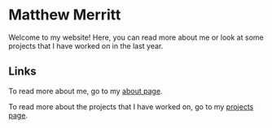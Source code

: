 # Matthew Merritt

Welcome to my website! Here, you can read more about me or look at some projects that I have worked on in the last year.  

## Links

To read more about me, go to my [about page](./about).  

To read more about the projects that I have worked on, go to my [projects page](./projects).  